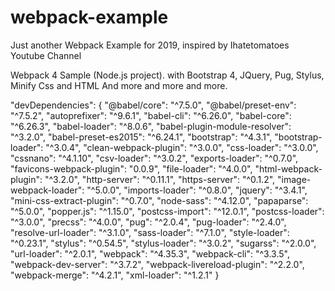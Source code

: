# webpack-example
 Just another Webpack Example for 2019, inspired by Ihatetomatoes Youtube Channel

Webpack 4 Sample (Node.js project). with Bootstrap 4, JQuery, Pug, Stylus, Minify Css and HTML
And more and more and more.

"devDependencies": {
    "@babel/core": "^7.5.0",
    "@babel/preset-env": "^7.5.2",
    "autoprefixer": "^9.6.1",
    "babel-cli": "^6.26.0",
    "babel-core": "^6.26.3",
    "babel-loader": "^8.0.6",
    "babel-plugin-module-resolver": "^3.2.0",
    "babel-preset-es2015": "^6.24.1",
    "bootstrap": "^4.3.1",
    "bootstrap-loader": "^3.0.4",
    "clean-webpack-plugin": "^3.0.0",
    "css-loader": "^3.0.0",
    "cssnano": "^4.1.10",
    "csv-loader": "^3.0.2",
    "exports-loader": "^0.7.0",
    "favicons-webpack-plugin": "0.0.9",
    "file-loader": "^4.0.0",
    "html-webpack-plugin": "^3.2.0",
    "http-server": "^0.11.1",
    "https-server": "^0.1.2",
    "image-webpack-loader": "^5.0.0",
    "imports-loader": "^0.8.0",
    "jquery": "^3.4.1",
    "mini-css-extract-plugin": "^0.7.0",
    "node-sass": "^4.12.0",
    "papaparse": "^5.0.0",
    "popper.js": "^1.15.0",
    "postcss-import": "^12.0.1",
    "postcss-loader": "^3.0.0",
    "precss": "^4.0.0",
    "pug": "^2.0.4",
    "pug-loader": "^2.4.0",
    "resolve-url-loader": "^3.1.0",
    "sass-loader": "^7.1.0",
    "style-loader": "^0.23.1",
    "stylus": "^0.54.5",
    "stylus-loader": "^3.0.2",
    "sugarss": "^2.0.0",
    "url-loader": "^2.0.1",
    "webpack": "^4.35.3",
    "webpack-cli": "^3.3.5",
    "webpack-dev-server": "^3.7.2",
    "webpack-livereload-plugin": "^2.2.0",
    "webpack-merge": "^4.2.1",
    "xml-loader": "^1.2.1"
  }